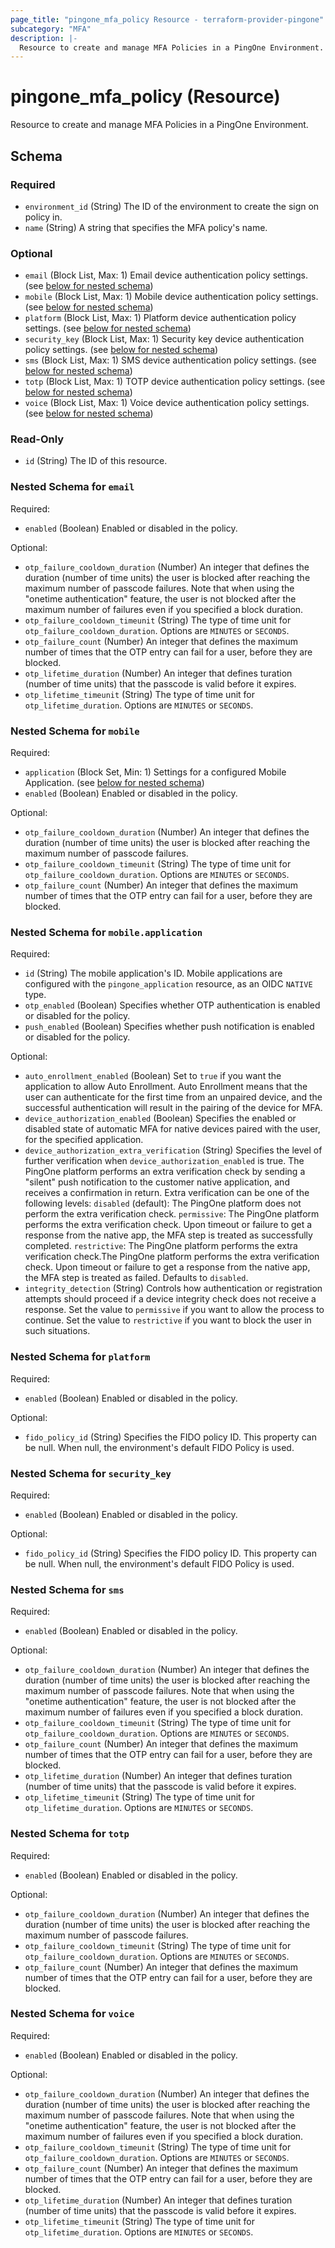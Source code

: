 ```yaml
---
page_title: "pingone_mfa_policy Resource - terraform-provider-pingone"
subcategory: "MFA"
description: |-
  Resource to create and manage MFA Policies in a PingOne Environment.
---
```


# pingone_mfa_policy (Resource)

Resource to create and manage MFA Policies in a PingOne Environment.



<!-- schema generated by tfplugindocs -->
## Schema

### Required

- `environment_id` (String) The ID of the environment to create the sign on policy in.
- `name` (String) A string that specifies the MFA policy's name.

### Optional

- `email` (Block List, Max: 1) Email device authentication policy settings. (see [below for nested schema](#nestedblock--email))
- `mobile` (Block List, Max: 1) Mobile device authentication policy settings. (see [below for nested schema](#nestedblock--mobile))
- `platform` (Block List, Max: 1) Platform device authentication policy settings. (see [below for nested schema](#nestedblock--platform))
- `security_key` (Block List, Max: 1) Security key device authentication policy settings. (see [below for nested schema](#nestedblock--security_key))
- `sms` (Block List, Max: 1) SMS device authentication policy settings. (see [below for nested schema](#nestedblock--sms))
- `totp` (Block List, Max: 1) TOTP device authentication policy settings. (see [below for nested schema](#nestedblock--totp))
- `voice` (Block List, Max: 1) Voice device authentication policy settings. (see [below for nested schema](#nestedblock--voice))

### Read-Only

- `id` (String) The ID of this resource.

<a id="nestedblock--email"></a>
### Nested Schema for `email`

Required:

- `enabled` (Boolean) Enabled or disabled in the policy.

Optional:

- `otp_failure_cooldown_duration` (Number) An integer that defines the duration (number of time units) the user is blocked after reaching the maximum number of passcode failures. Note that when using the "onetime authentication" feature, the user is not blocked after the maximum number of failures even if you specified a block duration.
- `otp_failure_cooldown_timeunit` (String) The type of time unit for `otp_failure_cooldown_duration`.  Options are `MINUTES` or `SECONDS`.
- `otp_failure_count` (Number) An integer that defines the maximum number of times that the OTP entry can fail for a user, before they are blocked.
- `otp_lifetime_duration` (Number) An integer that defines turation (number of time units) that the passcode is valid before it expires.
- `otp_lifetime_timeunit` (String) The type of time unit for `otp_lifetime_duration`.  Options are `MINUTES` or `SECONDS`.


<a id="nestedblock--mobile"></a>
### Nested Schema for `mobile`

Required:

- `application` (Block Set, Min: 1) Settings for a configured Mobile Application. (see [below for nested schema](#nestedblock--mobile--application))
- `enabled` (Boolean) Enabled or disabled in the policy.

Optional:

- `otp_failure_cooldown_duration` (Number) An integer that defines the duration (number of time units) the user is blocked after reaching the maximum number of passcode failures.
- `otp_failure_cooldown_timeunit` (String) The type of time unit for `otp_failure_cooldown_duration`.  Options are `MINUTES` or `SECONDS`.
- `otp_failure_count` (Number) An integer that defines the maximum number of times that the OTP entry can fail for a user, before they are blocked.

<a id="nestedblock--mobile--application"></a>
### Nested Schema for `mobile.application`

Required:

- `id` (String) The mobile application's ID.  Mobile applications are configured with the `pingone_application` resource, as an OIDC `NATIVE` type.
- `otp_enabled` (Boolean) Specifies whether OTP authentication is enabled or disabled for the policy.
- `push_enabled` (Boolean) Specifies whether push notification is enabled or disabled for the policy.

Optional:

- `auto_enrollment_enabled` (Boolean) Set to `true` if you want the application to allow Auto Enrollment. Auto Enrollment means that the user can authenticate for the first time from an unpaired device, and the successful authentication will result in the pairing of the device for MFA.
- `device_authorization_enabled` (Boolean) Specifies the enabled or disabled state of automatic MFA for native devices paired with the user, for the specified application.
- `device_authorization_extra_verification` (String) Specifies the level of further verification when `device_authorization_enabled` is true. The PingOne platform performs an extra verification check by sending a "silent" push notification to the customer native application, and receives a confirmation in return.  Extra verification can be one of the following levels: `disabled` (default): The PingOne platform does not perform the extra verification check. `permissive`: The PingOne platform performs the extra verification check. Upon timeout or failure to get a response from the native app, the MFA step is treated as successfully completed.  `restrictive`: The PingOne platform performs the extra verification check.The PingOne platform performs the extra verification check. Upon timeout or failure to get a response from the native app, the MFA step is treated as failed. Defaults to `disabled`.
- `integrity_detection` (String) Controls how authentication or registration attempts should proceed if a device integrity check does not receive a response. Set the value to `permissive` if you want to allow the process to continue. Set the value to `restrictive` if you want to block the user in such situations.



<a id="nestedblock--platform"></a>
### Nested Schema for `platform`

Required:

- `enabled` (Boolean) Enabled or disabled in the policy.

Optional:

- `fido_policy_id` (String) Specifies the FIDO policy ID. This property can be null. When null, the environment's default FIDO Policy is used.


<a id="nestedblock--security_key"></a>
### Nested Schema for `security_key`

Required:

- `enabled` (Boolean) Enabled or disabled in the policy.

Optional:

- `fido_policy_id` (String) Specifies the FIDO policy ID. This property can be null. When null, the environment's default FIDO Policy is used.


<a id="nestedblock--sms"></a>
### Nested Schema for `sms`

Required:

- `enabled` (Boolean) Enabled or disabled in the policy.

Optional:

- `otp_failure_cooldown_duration` (Number) An integer that defines the duration (number of time units) the user is blocked after reaching the maximum number of passcode failures. Note that when using the "onetime authentication" feature, the user is not blocked after the maximum number of failures even if you specified a block duration.
- `otp_failure_cooldown_timeunit` (String) The type of time unit for `otp_failure_cooldown_duration`.  Options are `MINUTES` or `SECONDS`.
- `otp_failure_count` (Number) An integer that defines the maximum number of times that the OTP entry can fail for a user, before they are blocked.
- `otp_lifetime_duration` (Number) An integer that defines turation (number of time units) that the passcode is valid before it expires.
- `otp_lifetime_timeunit` (String) The type of time unit for `otp_lifetime_duration`.  Options are `MINUTES` or `SECONDS`.


<a id="nestedblock--totp"></a>
### Nested Schema for `totp`

Required:

- `enabled` (Boolean) Enabled or disabled in the policy.

Optional:

- `otp_failure_cooldown_duration` (Number) An integer that defines the duration (number of time units) the user is blocked after reaching the maximum number of passcode failures.
- `otp_failure_cooldown_timeunit` (String) The type of time unit for `otp_failure_cooldown_duration`.  Options are `MINUTES` or `SECONDS`.
- `otp_failure_count` (Number) An integer that defines the maximum number of times that the OTP entry can fail for a user, before they are blocked.


<a id="nestedblock--voice"></a>
### Nested Schema for `voice`

Required:

- `enabled` (Boolean) Enabled or disabled in the policy.

Optional:

- `otp_failure_cooldown_duration` (Number) An integer that defines the duration (number of time units) the user is blocked after reaching the maximum number of passcode failures. Note that when using the "onetime authentication" feature, the user is not blocked after the maximum number of failures even if you specified a block duration.
- `otp_failure_cooldown_timeunit` (String) The type of time unit for `otp_failure_cooldown_duration`.  Options are `MINUTES` or `SECONDS`.
- `otp_failure_count` (Number) An integer that defines the maximum number of times that the OTP entry can fail for a user, before they are blocked.
- `otp_lifetime_duration` (Number) An integer that defines turation (number of time units) that the passcode is valid before it expires.
- `otp_lifetime_timeunit` (String) The type of time unit for `otp_lifetime_duration`.  Options are `MINUTES` or `SECONDS`.


